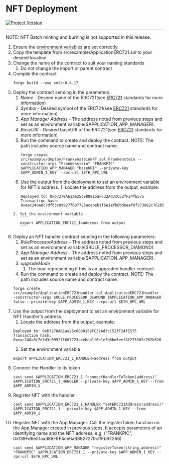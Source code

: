 # NFT Deployment
[![Project Version][version-image]][version-url]

---

NOTE: NFT Batch minting and burning is not supported in this release.

1. Ensure the [environment variables][environment-url] are set correctly.
2. Copy the template from src/example/ApplicationERC721.sol to your desired location
3. Change the name of the contract to suit your naming standards
    1. Do not change the import or parent contract
4. Compile the contract
   ````
   forge build --use solc:0.8.17

   ````
5. Deploy the contract sending in the parameters:
    1. _Name_ - Desired name of the ERC721(see [ERC721][ERC721-url] standards for more information)
    2. _Symbol_ - Desired symbol of the ERC721(see [ERC721][ERC721-url] standards for more information)
    3. _App Manager Address_ - The address noted from previous steps and set as an environment variable($APPLICATION_APP_MANAGER).
    4. _BaseURI_ - Desired baseURI of the ERC721(see [ERC721][ERC721-url] standards for more information)
    5. Run the command to create and deploy the contract. NOTE: The path includes source name and contract name.
         ````
         forge create src/example/deploy/FrankensteinNFT.sol:Frankenstein --constructor-args "Frankenstein" "FRANKPIC" $APPLICATION_APP_MANAGER "baseURI" --private-key $APP_ADMIN_1_KEY --rpc-url $ETH_RPC_URL

         ````
     6. Use the output from the deployment to set an environment variable for NFT's address.
       1. Locate the address from the output, example:
          ````
          Deployed to: 0xb7278A61aa25c888815aFC32Ad3cC52fF24fE575
          Transaction hash: 0xeac248a8c7dfd3c09927f607723acebeb1f6e1efb6bd6eef8f273982c762b526
          ````
       2. Set the environment variable
          ````
          export APPLICATION_ERC721_1=address from output
          ````
6. Deploy an NFT handler contract sending in the following parameters:
    1. _RuleProcessorAddress_ - The address noted from previous steps and set as an environment variable($RULE_PROCESSOR_DIAMOND).
    2. _App Manager Address_ - The address noted from previous steps and set as an environment variable($APPLICATION_APP_MANAGER).
    3. _upgradeMode_ 
       1. The bool representing if this is an upgraded handler contract
    4. Run the command to create and deploy the contract. NOTE: The path includes source name and contract name.
    ````
    forge create src/example/ApplicationERC721Handler.sol:ApplicationERC721Handler --constructor-args $RULE_PROCESSOR_DIAMOND $APPLICATION_APP_MANAGER false --private-key $APP_ADMIN_1_KEY --rpc-url $ETH_RPC_URL

    ````   
7. Use the output from the deployment to set an environment variable for NFT Handler's address.
    1. Locate the address from the output, example:
    ````
    Deployed to: 0xb7278A61aa25c888815aFC32Ad3cC52fF24fE575
    Transaction hash: 0xeac248a8c7dfd3c09927f607723acebeb1f6e1efb6bd6eef8f273982c762b526
    ````
    2. Set the environment variable
    ````
    export APPLICATION_ERC721_1_HANDLER=address from output
    ````    
8.  Connect the Handler to its token
    ````
    cast send $APPLICATION_ERC721_1 "connectHandlerToToken(address)" $APPLICATION_ERC721_1_HANDLER --private-key $APP_ADMIN_1_KEY --from $APP_ADMIN_1
    ````
9.  Register NFT with the handler
    ````
    cast send $APPLICATION_ERC721_1_HANDLER "setERC721Address(address)" $APPLICATION_ERC721_1 --private-key $APP_ADMIN_1_KEY --from $APP_ADMIN_1
    ````
10. Register NFT with the App Manager: Call the registerToken function on the App Manager created in previous steps. It accepts parameters of an identifying name and the NFT address, e.g. ("FRANKPIC", 0xf39Fd6e51aad88F6F4ce6aB8827279cffFb92266) 
    ````
    cast send $APPLICATION_APP_MANAGER "registerToken(string,address)" "FRANKPIC" $APPLICATION_ERC721_1 --private-key $APP_ADMIN_1_KEY --rpc-url $ETH_RPC_URL

    ````


<!-- These are the body links -->
[ERC721-url]: https://docs.openzeppelin.com/contracts/2.x/api/token/erc721
[environment-url]: ./SETENVIRONMENT.md


<!-- These are the header links -->
[version-image]: https://img.shields.io/badge/Version-1.0.0-brightgreen?style=for-the-badge&logo=appveyor
[version-url]: https://github.com/thrackle-io/Tron
